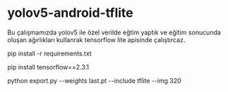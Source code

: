 # yolov5-android-tflite

Bu çalışmamızda yolov5 ile özel verilde eğtim yaptık ve eğitim sonucunda oluşan ağırlıkları kullanrak tensorflow lite apisinde çalıştırcaz. 

pip install -r requirements.txt


pip install tensorflow==2.3.1

python export.py --weights last.pt --include tflite --img 320
